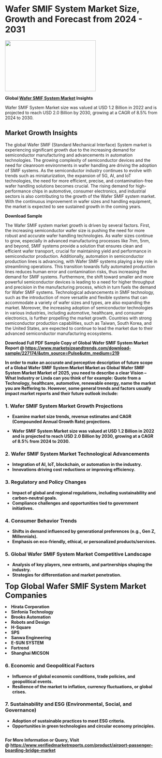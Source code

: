 <H1>Wafer SMIF System Market Size, Growth and Forecast from 2024 - 2031</H1><img class="aligncenter size-medium wp-image-584254" src="https://thirdeyenews.in/wp-content/uploads/2024/09/Global-Market-Research-300x168.jpeg" alt="" width="300" height="168" /><p><strong>Global&nbsp;<a href="https://www.marketsizeandtrends.com/download-sample/227174/&amp;utm_source=Pulse&amp;utm_medium=219">Wafer SMIF System Market</a> Insights</strong></p><p>Wafer SMIF System Market size was valued at USD 1.2 Billion in 2022 and is projected to reach USD 2.0 Billion by 2030, growing at a CAGR of 8.5% from 2024 to 2030.</p><p><h2>Market Growth Insights</h2> <p>The global Wafer SMIF (Standard Mechanical Interface) System market is experiencing significant growth due to the increasing demand for semiconductor manufacturing and advancements in automation technologies. The growing complexity of semiconductor devices and the need for cleanroom environments in wafer handling are driving the adoption of SMIF systems. As the semiconductor industry continues to evolve with trends such as miniaturization, the expansion of 5G, AI, and IoT technologies, the need for more efficient, precise, and contamination-free wafer handling solutions becomes crucial. The rising demand for high-performance chips in automotive, consumer electronics, and industrial sectors is also contributing to the growth of the Wafer SMIF system market. With the continuous improvement in wafer sizes and handling equipment, the market is expected to see sustained growth in the coming years.</p> <p><strong>Download Sample</strong></p> <p>The Wafer SMIF system market growth is driven by several factors. First, the increasing semiconductor wafer size is pushing the need for more robust and accurate wafer handling technologies. As wafer sizes continue to grow, especially in advanced manufacturing processes like 7nm, 5nm, and beyond, SMIF systems provide a solution that ensures clean and efficient wafer transport, crucial for maintaining yield and performance in semiconductor production. Additionally, automation in semiconductor production lines is advancing, with Wafer SMIF systems playing a key role in streamlining operations. This transition towards fully automated production lines reduces human error and contamination risks, thus increasing the demand for SMIF systems. Furthermore, the shift toward smaller and more powerful semiconductor devices is leading to a need for higher throughput and precision in the manufacturing process, which in turn fuels the demand for Wafer SMIF systems. Technological advancements in SMIF technology, such as the introduction of more versatile and flexible systems that can accommodate a variety of wafer sizes and types, are also expanding the market. Moreover, the increasing adoption of semiconductor technologies in various industries, including automotive, healthcare, and consumer electronics, is further propelling the market growth. Countries with strong semiconductor production capabilities, such as Taiwan, South Korea, and the United States, are expected to continue to lead the market due to their advanced semiconductor manufacturing ecosystems.</p> <p><strong></p><p><span class=""><strong>Download Full PDF Sample Copy of Global Wafer SMIF System Market Report</strong> @ <a href="https://www.marketsizeandtrends.com/download-sample/227174/&amp;utm_source=Pulse&amp;utm_medium=219" target="_blank">https://www.marketsizeandtrends.com/download-sample/227174/&amp;utm_source=Pulse&amp;utm_medium=219</a></span></p><p>In order to make an accurate and perceptive description of future scope of a Global&nbsp;Wafer SMIF System Market Market as Global&nbsp;Wafer SMIF System Market Market of 2025, you need to describe a clear Vision &ndash; What Industry or Linda can you think of for example: Quote from a Technology, healthcare, automotive, renewable energy, name the market you are Reffering to. However, some general trends and factors usually impact market reports and their future outlook include:</p><h3>1.&nbsp;<strong>Wafer SMIF System Market Growth Projections</strong></h3><ul><li>Examine market size trends, revenue estimates and CAGR (Compounded Annual Growth Rate) projections.</li><li><p>Wafer SMIF System Market size was valued at USD 1.2 Billion in 2022 and is projected to reach USD 2.0 Billion by 2030, growing at a CAGR of 8.5% from 2024 to 2030.</p></li></ul><h3>2.&nbsp;<strong>Wafer SMIF System Market Technological Advancements</strong></h3><ul><li>Integration of AI, IoT, blockchain, or automation in the industry.</li><li>Innovations driving cost reductions or improving efficiency.</li></ul><h3>3.&nbsp;<strong>Regulatory and Policy Changes</strong></h3><ul><li>Impact of global and regional regulations, including sustainability and carbon-neutral goals.</li><li>Compliance challenges and opportunities tied to government initiatives.</li></ul><h3>4.&nbsp;<strong>Consumer Behavior Trends</strong></h3><ul><li>Shifts in demand influenced by generational preferences (e.g., Gen Z, Millennials).</li><li>Emphasis on eco-friendly, ethical, or personalized products/services.</li></ul><h3>5.&nbsp;<strong>Global Wafer SMIF System Market Competitive Landscape</strong></h3><ul><li>Analysis of key players, new entrants, and partnerships shaping the industry.</li><li>Strategies for differentiation and market penetration.</li></ul><p data-pm-slice="1 1 []"><span style="color: inherit; font-family: inherit; font-size: 25px;">Top Global Wafer SMIF System Market Companies</span></p><div class="" data-test-id=""><p><li>Hirata Corporation</li><li> Sinfonia Technology</li><li> Brooks Automation</li><li> Robots and Design</li><li> H-Square</li><li> SPS</li><li> Sanwa Engineering</li><li> E-SUN SYSTEM</li><li> Fortrend</li><li> Shanghai MICSON</li></p></div><h3>6.&nbsp;<strong>Economic and Geopolitical Factors</strong></h3><ul><li>Influence of global economic conditions, trade policies, and geopolitical events.</li><li>Resilience of the market to inflation, currency fluctuations, or global crises.</li></ul><h3>7.&nbsp;<strong>Sustainability and ESG (Environmental, Social, and Governance)</strong></h3><ul><li>Adoption of sustainable practices to meet ESG criteria.</li><li>Opportunities in green technologies and circular economy principles.</li></ul><h2><strong style="font-size: 14px;">For More Information or Query, Visit @&nbsp;</strong><a style="background-color: #ffffff; font-size: 14px;" href="https://www.marketsizeandtrends.com/report/wafer-smif-system-market/" target="_blank">https://www.verifiedmarketreports.com/product/airport-passenger-boarding-bridge-market</a></h2>
